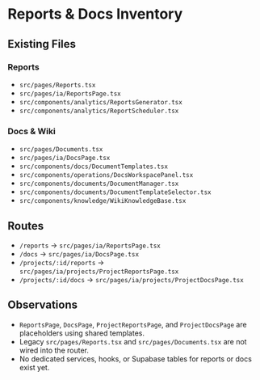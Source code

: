 # Reports & Docs Inventory

## Existing Files

### Reports
- `src/pages/Reports.tsx`
- `src/pages/ia/ReportsPage.tsx`
- `src/components/analytics/ReportsGenerator.tsx`
- `src/components/analytics/ReportScheduler.tsx`

### Docs & Wiki
- `src/pages/Documents.tsx`
- `src/pages/ia/DocsPage.tsx`
- `src/components/docs/DocumentTemplates.tsx`
- `src/components/operations/DocsWorkspacePanel.tsx`
- `src/components/documents/DocumentManager.tsx`
- `src/components/documents/DocumentTemplateSelector.tsx`
- `src/components/knowledge/WikiKnowledgeBase.tsx`

## Routes
- `/reports` → `src/pages/ia/ReportsPage.tsx`
- `/docs` → `src/pages/ia/DocsPage.tsx`
- `/projects/:id/reports` → `src/pages/ia/projects/ProjectReportsPage.tsx`
- `/projects/:id/docs` → `src/pages/ia/projects/ProjectDocsPage.tsx`

## Observations
- `ReportsPage`, `DocsPage`, `ProjectReportsPage`, and `ProjectDocsPage` are placeholders using shared templates.
- Legacy `src/pages/Reports.tsx` and `src/pages/Documents.tsx` are not wired into the router.
- No dedicated services, hooks, or Supabase tables for reports or docs exist yet.
